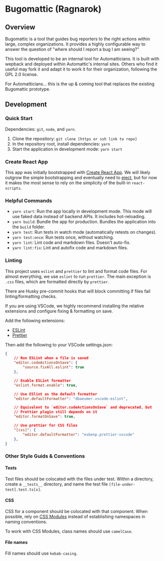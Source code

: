 # Bugomattic (Ragnarok)

## Overview

Bugomattic is a tool that guides bug reporters to the right actions within large, complex organizations.
It provides a highly configurable way to answer the question of "where should I report a bug I am seeing?"

This tool is developed to be an internal tool for Automatticians. It is built with wepback and deployed
within Automattic's internal sites. Others who find it useful may fork it and adapt it to work it for
their organization, following the GPL 2.0 license.

For Automatticians... this is the up & coming tool that replaces the existing Bugomattic prototype.

## Development

### Quick Start

Dependencies: `git`, `node`, and `yarn`.

1. Clone the repository: `git clone [https or ssh link to repo]`
2. In the repository root, install dependencies: `yarn`
3. Start the application in development mode: `yarn start`

### Create React App

This app was initially bootstrapped with [Create React App](https://create-react-app.dev/).
We will likely outgrow the simple bootstrapping and eventually need to
[eject](https://create-react-app.dev/docs/available-scripts/#npm-run-eject), but for now
it makes the most sense to rely on the simplicity of the built-in `react-scripts`.

### Helpful Commands

- `yarn start`: Run the app locally in development mode. This mode will use faked data instead of backend APIs.
  It includes hot-reloading.
- `yarn build`: Bundle the app for production. Bundles the application into the `build` folder.
- `yarn test`: Run tests in watch mode (automatically retests on changes).
- `yarn test:once`: Run tests once, without watching.
- `yarn lint`: Lint code and markdown files. Doesn't auto-fix.
- `yarn lint:fix`: Lint and autofix code and markdown files.

### Linting

This project uses `eslint` and `prettier` to lint and format code files. For almost everything, we use `eslint`
to run `prettier`. The main exception is `.css` files, which are formatted directly by `prettier`.

There are Husky pre-commit hooks that will block committing if files fail linting/formatting checks.

If you are using VSCode, we highly recommend installing the relative extensions and configure fixing & formatting on save.

Add the following extensions:

- [ESLint](https://marketplace.visualstudio.com/items?itemName=dbaeumer.vscode-eslint)
- [Prettier](https://marketplace.visualstudio.com/items?itemName=esbenp.prettier-vscode)

Then add the following to your VSCode settings.json:

```json
{
	// Run ESLint when a file is saved
	"editor.codeActionsOnSave": {
		"source.fixAll.eslint": true
	},

	// Enable ESLint formatter
	"eslint.format.enable": true,

	// Use ESlint as the default formatter
	"editor.defaultFormatter": "dbaeumer.vscode-eslint",

	// Equivalent to `editor.codeActionsOnSave` and deprecated, but
	// Prettier plugin still depends on it
	"editor.formatOnSave": true,

	// Use prettier for CSS files
	"[css]": {
		"editor.defaultFormatter": "esbenp.prettier-vscode"
	},
}

```

### Other Style Guids & Conventions

#### Tests

Test files should be colocated with the files under test. Within a directory, create a `__tests__` directory,
and name the test file `[file-under-test].test.ts[x]`.

#### CSS

CSS for a component should be colocated with that component. When possible, rely on
[CSS Modules](https://github.com/css-modules/css-modules) instead of establishing namespaces in naming conventions.

To work with CSS Modules, class names should use `camelCase`.

#### File names

Fill names should use `kebab-casing`.
